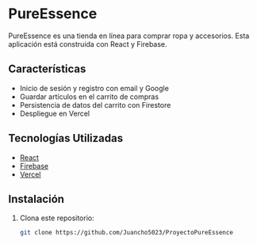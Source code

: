 # PureEssence

PureEssence es una tienda en línea para comprar ropa y accesorios. Esta aplicación está construida con React y Firebase.

## Características

- Inicio de sesión y registro con email y Google
- Guardar artículos en el carrito de compras
- Persistencia de datos del carrito con Firestore
- Despliegue en Vercel

## Tecnologías Utilizadas

- [React](https://reactjs.org/)
- [Firebase](https://firebase.google.com/)
- [Vercel](https://vercel.com/)

## Instalación

1. Clona este repositorio:
   ```bash
   git clone https://github.com/Juancho5023/ProyectoPureEssence
